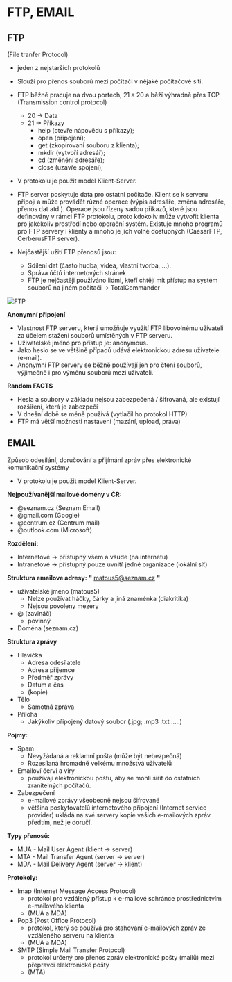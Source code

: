 # FTP, EMAIL
## FTP 
(File tranfer Protocol)
*	jeden z nejstarších protokolů
* Slouží pro přenos souborů mezi počítači v nějaké počítačové síti. 
*	FTP běžně pracuje na dvou portech, 21 a 20 a běží výhradně přes TCP (Transmission control protocol) 
    *	20 -> Data
    *	21 -> Příkazy 
        *	help (otevře nápovědu s příkazy);
        *	open (připojení); 
        *	get (zkopírovaní souboru z klienta); 
        *	mkdir (vytvoří adresář); 
        *	cd (změnění adresáře); 
        *	close (uzavře spojení);
    
* V protokolu je použit model Klient-Server. 
* FTP server poskytuje data pro ostatní počítače. Klient se k serveru připojí a může provádět různé operace (výpis adresáře, změna adresáře, přenos dat atd.). Operace jsou řízeny sadou příkazů, které jsou definovány v rámci FTP protokolu, proto kdokoliv může vytvořit klienta pro jakékoliv prostředí nebo operační systém. Existuje mnoho programů pro FTP servery i klienty a mnoho je jich volně dostupných (CaesarFTP, CerberusFTP server).

* Nejčastější užití FTP přenosů jsou:
    *	Sdílení dat (často hudba, videa, vlastní tvorba, …).
    *	Správa účtů internetových stránek.
    *	FTP je nejčastěji používáno lidmi, kteří chtějí mít přístup na systém souborů na jiném počítači -> TotalCommander

![FTP](https://user-images.githubusercontent.com/83492893/117126629-4c812400-ad9b-11eb-8d91-9d17a8e06f79.jpg)

**Anonymní připojení**
* Vlastnost FTP serveru, která umožňuje využití FTP libovolnému uživateli za účelem stažení souborů umístěných v FTP serveru. 
* Uživatelské jméno pro přístup je: anonymous. 
* Jako heslo se ve většině případů udává elektronickou adresu uživatele (e-mail). 
* Anonymní FTP servery se běžně používají jen pro čtení souborů, výjimečně i pro výměnu souborů mezi uživateli.

**Random FACTS**
* Hesla a soubory v základu nejsou zabezpečená / šifrovaná, ale existují rozšíření, která je zabezpečí
* V dnešní době se méně používá (vytlačil ho protokol HTTP)
* FTP má větší možnosti nastavení (mazání, upload, práva)


## EMAIL
Způsob odesílání, doručování a přijímání zpráv přes elektronické komunikační systémy
* V protokolu je použit model Klient-Server. 

**Nejpoužívanější mailové domény v ČR:**
* @seznam.cz (Seznam Email)
* @gmail.com (Google)
* @centrum.cz (Centrum mail)
* @outlook.com (Microsoft)

**Rozdělení:**
* Internetové -> přístupný všem a všude (na internetu)
* Intranetové -> přístupný pouze uvnitř jedné organizace (lokální síť)

**Struktura emailove adresy:**
**"** matous5@seznam.cz **"**
* uživatelské jméno (matous5) 
    * Nelze používat háčky, čárky a jiná znaménka (diakritika)
    * Nejsou povoleny mezery
* @ (zavináč)
    * povinný 
* Doména (seznam.cz)

**Struktura zprávy**
* Hlavička
    * Adresa odesílatele
    * Adresa příjemce
    * Předměř zprávy
    * Datum a čas 
    * (kopie)
* Tělo
    * Samotná zpráva
* Příloha
    * Jakýkoliv připojený datový soubor (.jpg; .mp3 .txt .....)

**Pojmy:**
* Spam 
  * Nevyžádaná a reklamní pošta (může být nebezpečná)
  * Rozesílaná hromadně velkému množstvá uživatelů
* Emailoví červi a viry
  * používají elektronickou poštu, aby se mohli šířit do ostatních zranitelných počítačů.
* Zabezpečení
  * e-mailové zprávy všeobecně nejsou šifrované
  * většina poskytovatelů internetového připojení (Internet service provider) ukládá na své servery kopie vašich e-mailových zpráv předtím, než je doručí. 


**Typy přenosů:**
  *	MUA	- Mail User Agent (klient -> server)
  *	MTA	- Mail Transfer Agent (server -> server)
  *	MDA	- Mail Delivery Agent (server -> klient)
  
**Protokoly:**
* Imap (Internet Message Access Protocol)
    * protokol pro vzdálený přístup k e-mailové schránce prostřednictvím e-mailového klienta 
    * (MUA a MDA)
* Pop3 (Post Office Protocol) 
    * protokol, který se používá pro stahování e-mailových zpráv ze vzdáleného serveru na klienta 
    * (MUA a MDA)
* SMTP (Simple Mail Transfer Protocol) 
    * protokol určený pro přenos zpráv elektronické pošty (mailů) mezi přepravci elektronické pošty 
    * (MTA)


